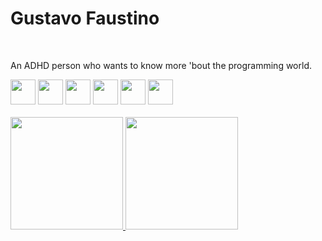 <link rel="stylesheet" href="https://cdn.jsdelivr.net/gh/devicons/devicon@v2.15.1/devicon.min.css">

# Gustavo Faustino

</br>

An ADHD person who wants to know more 'bout the programming world.

<div>
  <code><img src="https://cdn.jsdelivr.net/gh/devicons/devicon/icons/java/java-original.svg" height="40px" /></code>
  <code><img src="https://cdn.jsdelivr.net/gh/devicons/devicon/icons/linux/linux-original.svg" height="40px"/></code>
  <code><img src="https://cdn.jsdelivr.net/gh/devicons/devicon/icons/mysql/mysql-plain.svg" height="40px"/></code>
  <code><img src="https://cdn.jsdelivr.net/gh/devicons/devicon/icons/ubuntu/ubuntu-plain-wordmark.svg" height="40px"/></code>
  <code><img src="https://cdn.jsdelivr.net/gh/devicons/devicon/icons/python/python-original.svg" height="40px"/></code>
  <code><img src="https://cdn.jsdelivr.net/gh/devicons/devicon/icons/vscode/vscode-plain.svg" height="40px"/></code>
</div>

<br>
<div>
  
<a href="https://github.com/LordKiller9451">
<img loading="lazy" height="180em" src="https://github-readme-stats.vercel.app/api/top-langs/?username=LordKiller9451&layout=compact&langs_count=7&theme=dracula"/>
<img loading="lazy" height="180em" src="https://github-readme-stats.vercel.app/api?username=LordKiller9451&show_icons=true&theme=dracula&include_all_commits=true&count_private=true"/>
</div>



<!--
**LordKiller9451/LordKiller9451** is a ✨ _special_ ✨ repository because its `README.md` (this file) appears on your GitHub profile.

Here are some ideas to get you started:

- 🔭 I’m currently working on ...
- 🌱 I’m currently learning ...
- 👯 I’m looking to collaborate on ...
- 🤔 I’m looking for help with ...
- 💬 Ask me about ...
- 📫 How to reach me: ...
- 😄 Pronouns: ...
- ⚡ Fun fact: ...
-->
